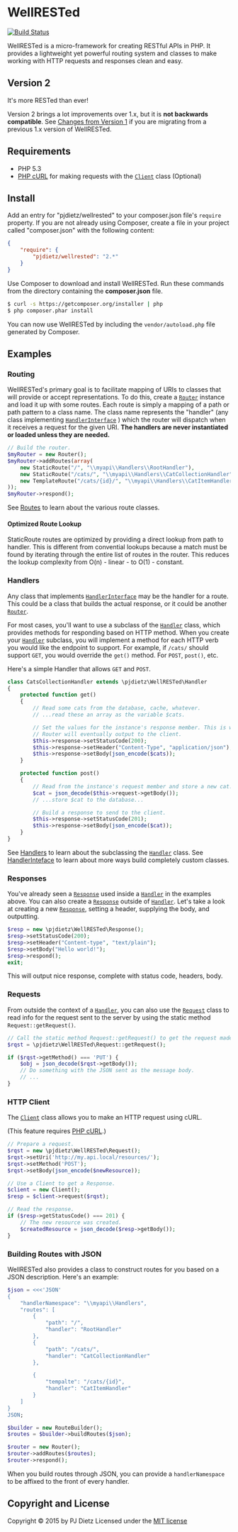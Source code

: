 WellRESTed
==========

[![Build Status](https://travis-ci.org/pjdietz/wellrested.svg?branch=master)](https://travis-ci.org/pjdietz/wellrested)

WellRESTed is a micro-framework for creating RESTful APIs in PHP. It provides a lightweight yet powerful routing system and classes to make working with HTTP requests and responses clean and easy.

Version 2
---------

It's more RESTed than ever!

Version 2 brings a lot improvements over 1.x, but it is **not backwards compatible**. See [Changes from Version 1](https://github.com/pjdietz/wellrested/wiki/Changes-from-Version-1) if you are migrating from a previous 1.x version of WellRESTed.

Requirements
------------

- PHP 5.3
- [PHP cURL](http://php.net/manual/en/book.curl.php) for making requests with the [`Client`](src/pjdietz/WellRESTed/Client.php) class (Optional)


Install
-------

Add an entry for "pjdietz/wellrested" to your composer.json file's `require` property. If you are not already using Composer, create a file in your project called "composer.json" with the following content:

```json
{
    "require": {
        "pjdietz/wellrested": "2.*"
    }
}
```

Use Composer to download and install WellRESTed. Run these commands from the directory containing the **composer.json** file.

```bash
$ curl -s https://getcomposer.org/installer | php
$ php composer.phar install
```

You can now use WellRESTed by including the `vendor/autoload.php` file generated by Composer.


Examples
--------

### Routing

WellRESTed's primary goal is to facilitate mapping of URIs to classes that will provide or accept representations. To do this, create a [`Router`](src/pjdietz/WellRESTed/Router.php) instance and load it up with some routes. Each route is simply a mapping of a path or path pattern to a class name. The class name represents the "handler" (any class implementing [`HandlerInterface`](src/pjdietz/WellRESTed/Interfaces/HandlerInterface.php) ) which the router will dispatch when it receives a request for the given URI. **The handlers are never instantiated or loaded unless they are needed.**

```php
// Build the router.
$myRouter = new Router();
$myRouter->addRoutes(array(
    new StaticRoute("/", "\\myapi\\Handlers\\RootHandler"),
    new StaticRoute("/cats/", "\\myapi\\Handlers\\CatCollectionHandler"),
    new TemplateRoute("/cats/{id}/", "\\myapi\\Handlers\\CatItemHandler")
));
$myRouter->respond();
```

See [Routes](https://github.com/pjdietz/wellrested/wiki/Routes) to learn about the various route classes.


#### Optimized Route Lookup

StaticRoute routes are optimized by providing a direct lookup from path to handler. This is different from convential lookups because a match must be found by iterating through the entire list of routes in the router. This reduces the lookup complexity from O(n) - linear - to O(1) - constant.


### Handlers

Any class that implements [`HandlerInterface`](src/pjdietz/WellRESTed/Interfaces/HandlerInterface.php) may be the handler for a route. This could be a class that builds the actual response, or it could be another [`Router`](src/pjdietz/WellRESTed/Router.php).

For most cases, you'll want to use a subclass of the [`Handler`](src/pjdietz/WellRESTed/Handler.php) class, which provides methods for responding based on HTTP method. When you create your [`Handler`](src/pjdietz/WellRESTed/Handler.php) subclass, you will implement a method for each HTTP verb you would like the endpoint to support. For example, if `/cats/` should support `GET`, you would override the `get()` method. For `POST`, `post()`, etc.

Here's a simple Handler that allows `GET` and `POST`.

```php
class CatsCollectionHandler extends \pjdietz\WellRESTed\Handler
{
    protected function get()
    {
        // Read some cats from the database, cache, whatever.
        // ...read these an array as the variable $cats.

        // Set the values for the instance's response member. This is what the
        // Router will eventually output to the client.
        $this->response->setStatusCode(200);
        $this->response->setHeader("Content-Type", "application/json");
        $this->response->setBody(json_encode($cats));
    }

    protected function post()
    {
        // Read from the instance's request member and store a new cat.
        $cat = json_decode($this->request->getBody());
        // ...store $cat to the database...

        // Build a response to send to the client.
        $this->response->setStatusCode(201);
        $this->response->setBody(json_encode($cat));
    }
}
```

See [Handlers](https://github.com/pjdietz/wellrested/wiki/Handlers) to learn about the subclassing the [`Handler`](src/pjdietz/WellRESTed/Handler.php) class.
See [HandlerInteface](https://github.com/pjdietz/wellrested/wiki/HandlerInterface) to learn about more ways build completely custom classes.

### Responses

You've already seen a [`Response`](src/pjdietz/WellRESTed/Response.php) used inside a [`Handler`](src/pjdietz/WellRESTed/Handler.php) in the examples above. You can also create a [`Response`](src/pjdietz/WellRESTed/Response.php) outside of [`Handler`](src/pjdietz/WellRESTed/Handler.php). Let's take a look at creating a new [`Response`](src/pjdietz/WellRESTed/Response.php), setting a header, supplying the body, and outputting.

```php
$resp = new \pjdietz\WellRESTed\Response();
$resp->setStatusCode(200);
$resp->setHeader("Content-type", "text/plain");
$resp->setBody("Hello world!");
$resp->respond();
exit;
```

This will output nice response, complete with status code, headers, body.

### Requests

From outside the context of a [`Handler`](src/pjdietz/WellRESTed/Handler.php), you can also use the [`Request`](src/pjdietz/WellRESTed/Request.php) class to read info for the request sent to the server by using the static method `Request::getRequest()`.

```php
// Call the static method Request::getRequest() to get the request made to the server.
$rqst = \pjdietz\WellRESTed\Request::getRequest();

if ($rqst->getMethod() === 'PUT') {
    $obj = json_decode($rqst->getBody());
    // Do something with the JSON sent as the message body.
    // ...
}
```

### HTTP Client

The [`Client`](src/pjdietz/WellRESTed/Client.php) class allows you to make an HTTP request using cURL.

(This feature requires [PHP cURL](http://php.net/manual/en/book.curl.php).)

```php
// Prepare a request.
$rqst = new \pjdietz\WellRESTed\Request();
$rqst->setUri('http://my.api.local/resources/');
$rqst->setMethod('POST');
$rqst->setBody(json_encode($newResource));

// Use a Client to get a Response.
$client = new Client();
$resp = $client->request($rqst);

// Read the response.
if ($resp->getStatusCode() === 201) {
    // The new resource was created.
    $createdResource = json_decode($resp->getBody());
}
```

### Building Routes with JSON

WellRESTed also provides a class to construct routes for you based on a JSON description. Here's an example:

```php
$json = <<<'JSON'
{
    "handlerNamespace": "\\myapi\\Handlers",
    "routes": [
        {
            "path": "/",
            "handler": "RootHandler"
        },
        {
            "path": "/cats/",
            "handler": "CatCollectionHandler"
        },

        {
            "tempalte": "/cats/{id}",
            "handler": "CatItemHandler"
        }
    ]
}
JSON;

$builder = new RouteBuilder();
$routes = $builder->buildRoutes($json);

$router = new Router();
$router->addRoutes($routes);
$router->respond();
```

When you build routes through JSON, you can provide a `handlerNamespace` to be affixed to the front of every handler.


Copyright and License
---------------------
Copyright © 2015 by PJ Dietz
Licensed under the [MIT license](http://opensource.org/licenses/MIT)
